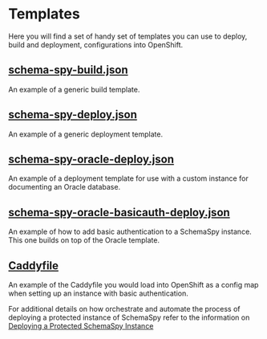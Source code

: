 # Templates

Here you will find a set of handy set of templates you can use to deploy, build and deployment, configurations into OpenShift.

## [schema-spy-build.json](schema-spy-build.json)

An example of a generic build template.

## [schema-spy-deploy.json](schema-spy-deploy.json)

An example of a generic deployment template.

## [schema-spy-oracle-deploy.json](schema-spy-oracle-deploy.json)

An example of a deployment template for use with a custom instance for documenting an Oracle database.

## [schema-spy-oracle-basicauth-deploy.json](schema-spy-oracle-basicauth-deploy.json)

An example of how to add basic authentication to a SchemaSpy instance.  This one builds on top of the Oracle template.

## [Caddyfile](Caddyfile)

An example of the Caddyfile you would load into OpenShift as a config map when setting up an instance with basic authentication.

For additional details on how orchestrate and automate the process of deploying a protected instance of SchemaSpy refer to the information on [Deploying a Protected SchemaSpy Instance](https://github.com/bcgov/TheOrgBook/tree/master/tob-db#bc-registries-schemaspy-instance-schema-spy-oracle)